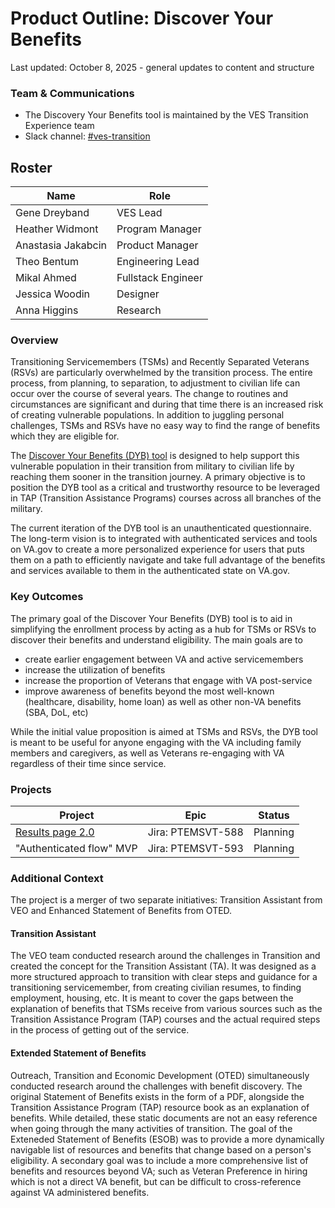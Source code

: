 # Product Outline: Discover Your Benefits
Last updated: October 8, 2025 - general updates to content and structure

### Team & Communications
- The Discovery Your Benefits tool is maintained by the VES Transition Experience team
- Slack channel: [#ves-transition](https://dsva.slack.com/archives/C06C7RS27GD)

## Roster
|Name|Role|
|----|----|
|Gene Dreyband |VES Lead|
|Heather Widmont| Program Manager |
|Anastasia Jakabcin|Product Manager|
| Theo Bentum  | Engineering Lead | 
| Mikal Ahmed | Fullstack Engineer |
|Jessica Woodin|	Designer | 
|Anna Higgins | Research| 
 

### Overview
Transitioning Servicemembers (TSMs) and Recently Separated Veterans (RSVs) are particularly overwhelmed by the transition process. The entire process, from planning, to separation, to adjustment to civilian life can occur over the course of several years. The change to routines and circumstances are significant and during that time there is an increased risk of creating vulnerable populations. In addition to juggling personal challenges, TSMs and RSVs have no easy way to find the range of benefits which they are eligible for. 

The [Discover Your Benefits (DYB) tool](https://www.va.gov/discover-your-benefits/introduction) is designed to help support this vulnerable population in their transition from military to civilian life by reaching them sooner in the transition journey. A primary objective is to position the DYB tool as a critical and trustworthy resource to be leveraged in TAP (Transition Assistance Programs) courses across all branches of the military.

The current iteration of the DYB tool is an unauthenticated questionnaire. The long-term vision is to integrated with authenticated services and tools on VA.gov to create a more personalized experience for users that puts them on a path to efficiently navigate and take full advantage of the benefits and services available to them in the authenticated state on VA.gov.

### Key Outcomes
The primary goal of the Discover Your Benefits (DYB) tool is to aid in simplifying the enrollment process by acting as a hub for TSMs or RSVs to discover their benefits and understand eligibility. The main goals are to 
- create earlier engagement between VA and active servicemembers
- increase the utilization of benefits
- increase the proportion of Veterans that engage with VA post-service
- improve awareness of benefits beyond the most well-known (healthcare, disability, home loan) as well as other non-VA benefits (SBA, DoL, etc)

While the initial value proposition is aimed at TSMs and RSVs, the DYB tool is meant to be useful for anyone engaging with the VA including family members and caregivers, as well as Veterans re-engaging with VA regardless of their time since service.

### Projects

|Project|Epic|Status|
|----|----|---|
|[Results page 2.0](https://github.com/department-of-veterans-affairs/va.gov-team/blob/master/products/vet-transition-support/results-page-2.0/README.md) | Jira: PTEMSVT-588  | Planning |
| "Authenticated flow" MVP | Jira: PTEMSVT-593 | Planning|


### Additional Context
The project is a merger of two separate initiatives: Transition Assistant from VEO and Enhanced Statement of Benefits from OTED.

#### Transition Assistant
The VEO team conducted research around the challenges in Transition and created the concept for the Transition Assistant (TA). It was designed as a more structured approach to transition with clear steps and guidance for a transitioning servicemember, from creating civilian resumes, to finding employment, housing, etc. It is meant to cover the gaps between the explanation of benefits that TSMs receive from various sources such as the Transition Assistance Program (TAP) courses and the actual required steps in the process of getting out of the service.

#### Extended Statement of Benefits
Outreach, Transition and Economic Development (OTED) simultaneously conducted research around the challenges with benefit discovery. The original Statement of Benefits exists in the form of a PDF, alongside the Transition Assistance Program (TAP) resource book as an explanation of benefits. While detailed, these static documents are not an easy reference when going through the many activities of transition. The goal of the Exteneded Statement of Benefits (ESOB) was to provide a more dynamically navigable list of resources and benefits that change based on a person's eligibility. A secondary goal was to include a more comprehensive list of benefits and resources beyond VA; such as Veteran Preference in hiring which is not a direct VA benefit, but can be difficult to cross-reference against VA administered benefits.

 

